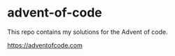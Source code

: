 # advent-of-code

This repo contains my solutions for the Advent of code.

https://adventofcode.com
